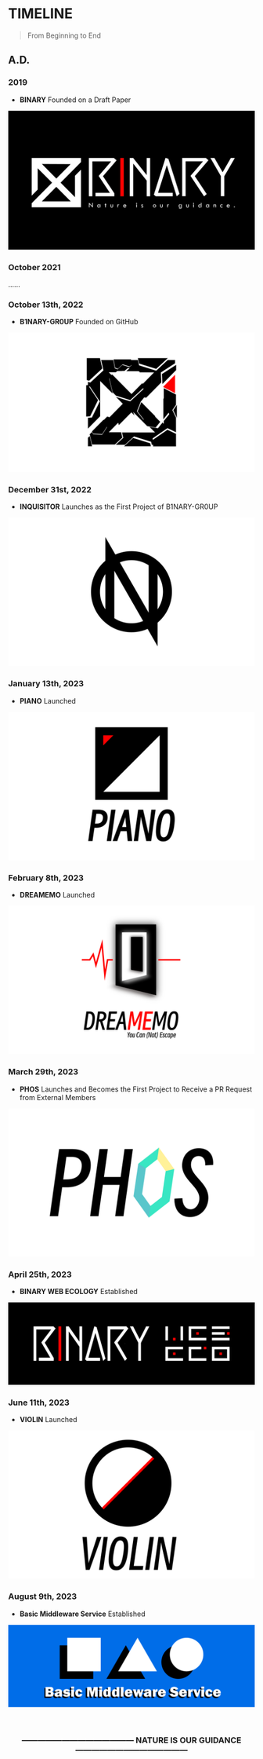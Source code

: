 # TIMELINE

> From Beginning to End

## A.D.

### 2019

- **BINARY** Founded on a Draft Paper

![BINARY](https://github.com/justlorain/justlorain/blob/main/images/BINARY.jpg)

### October 2021

......

### October 13th, 2022

- **B1NARY-GR0UP** Founded on GitHub

![B1NARY-GR0UP](https://github.com/justlorain/justlorain/blob/main/images/B1NARY-GR0UP.png)

### December 31st, 2022

- **INQUISITOR** Launches as the First Project of B1NARY-GR0UP

![INQUISITOR](https://github.com/B1NARY-GR0UP/inquisitor/blob/main/images/INQUISITOR.png)

### January 13th, 2023

- **PIANO** Launched

![PIANO](https://github.com/B1NARY-GR0UP/piano/blob/main/images/PIANO.png)

### February 8th, 2023

- **DREAMEMO** Launched

![DREAMEMO](https://github.com/B1NARY-GR0UP/dreamemo/blob/main/images/dreamemo.png)

### March 29th, 2023

- **PHOS** Launches and Becomes the First Project to Receive a PR Request from External Members

![PHOS](https://github.com/B1NARY-GR0UP/phos/blob/main/images/PHOS.png)

### April 25th, 2023

- **BINARY WEB ECOLOGY** Established

![BINARY WEB ECOLOGY](https://github.com/justlorain/justlorain/blob/main/images/BINARY-WEB-ECO.png)

### June 11th, 2023

- **VIOLIN** Launched

![VIOLIN](https://github.com/B1NARY-GR0UP/violin/blob/main/images/VIOLIN.png)

### August 9th, 2023

- **Basic Middleware Service** Established

![BMS](https://github.com/justlorain/justlorain/blob/main/images/BMS.png)

<br>
<h3 align="center">
—————————————— NATURE IS OUR GUIDANCE ——————————————
</h3>